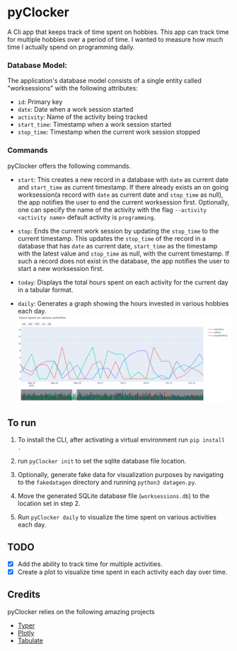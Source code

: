 # pyClocker

A Cli app that keeps track of time spent on hobbies. This app can track time for multiple hobbies over a period of time.
I wanted to measure how much time I actually spend on programming daily.

### Database Model:

The application's database model consists of a single entity called "worksessions" with the following attributes:
* ```id```: Primary key
* ```date```: Date when a work session started 
* ```activity```: Name of the activity being tracked
* ```start_time```: Timestamp when a work session started
* ```stop_time```: Timestamp when the current work session stopped

### Commands

pyClocker offers the following commands.

* ```start```: This creates a new record in a database with ```date``` as current date and ```start_time``` as current timestamp.
If there already exists an on going worksession(a record with ```date``` as current date and ```stop_time``` as null), the app notifies the user to end the current worksession first. Optionally, one can specify the name of the activity with the flag ```--activity <activity name>``` default activity is ```programming```.

* ```stop```: Ends the current work session by updating the ```stop_time``` to the current timestamp. This updates the ```stop_time``` of the record in a database that has ```date``` as current date, ```start_time``` as the timestamp with the latest value and ```stop_time``` as null, with the current timestamp.
If such a record does not exist in the database, the app notifies the user to start a new worksession first.

* ```today```: Displays the total hours spent on each activity for the current day in a tabular format.

* ```daily```:  Generates a graph showing the hours invested in various hobbies each day.
  ![daily activity report](daily_time_spent.png)

## To run

1. To install the CLI, after activating a virtual environment run ```pip install .```
 
2. run ```pyClocker init``` to set the sqlite database file location.

3. Optionally, generate fake data for visualization purposes by navigating to the ```fakedatagen``` directory and running ```python3 datagen.py```.

4. Move the generated SQLite database file (```worksessions.db```) to the location set in step 2.

5. Run ```pyClocker daily``` to visualize the time spent on various activities each day.


## TODO

- [x] Add the ability to track time for multiple activities.
- [x] Create a plot to visualize time spent in each activity each day over time.

## Credits

pyClocker relies on the following amazing projects 
* [Typer](https://github.com/tiangolo/typer)
* [Plotly](https://github.com/plotly)
* [Tabulate](https://github.com/astanin/python-tabulate)
